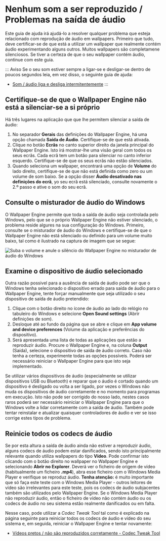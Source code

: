 # Nenhum som a ser reproduzido / Problemas na saída de áudio
Este guia de ajuda irá ajudá-lo a resolver qualquer problema que esteja relacionado com reprodução de áudio em wallpapers. Primeiro que tudo, deve certificar-se de que está a utilizar um wallpaper que realmente contém áudio experimentando alguns outros. Muitos wallpapers são completamene silenciosos. Se tiver a certeza de que o seu wallpaper contém áudio, continue com este guia.

::: Aviso Se o seu som estiver sempre a ligar-se e desligar-se dentro de poucos segundos leia, em vez disso, o seguinte guia de ajuda:

* [Som / áudio liga e desliga intermitentemente](/audio/intermittent)
:::

## Certifique-se de que o Wallpaper Engine não está a silenciar-se a si próprio
Há três lugares na aplicação que que lhe permitem silenciar a saída de áudio:

1. No separador **Gerais** das definições do Wallpaper Engine, há uma opção chamada **Saída de Áudio**. Certifique-se de que está ativada.
2. Clique no botão **Ecrãs** no canto superior direito da janela principal do Wallpaper Engine. Isto irá mostrar-lhe uma visão geral com todos os seus ecrãs. Cada ecrã tem um botão para silenciar no canto inferior esquerdo. Certifique-se de que os seus ecrãs não estão silenciados.
3. Quando seleciona um wallpaper, encontrará uma opção de **Volume** do lado direito, certifique-se de que não está definida como zero ou um volume de som baixo. Se a opção disser **Áudio desativado nas definições do ecrã**, yo seu ecrã está silenciado, consulte novamente o 2.º passo e ative o som do seu ecrã.

## Consulte o misturador de áudio do Windows
O Wallpaper Engine permite que toda a saída de áudio seja controlada pelo Windows, pelo que se o próprio Wallpaper Engine não estiver silenciado, o problema reside algures na sua configuração do Windows. Primeiro, consulte se o misturador de áudio do Windows e certifique-se de que o Wallpaper Engine não está silenciado ou definido para um volume muito baixo, tal como é ilustrado na captura de imagem que se segue:

![Suba o volume e anule o silêncio do Wallpaper Engine no misturador de áudio do Windows](./audiomixer.png)

## Examine o dispositivo de áudio selecionado
Outra razão possivel para a ausência de saída de áudio pode ser que o Windows tenha selecionado o dispositivo errado para saída de áudio para o Wallpaper Engine, tente forçar manualmente que seja utilizado o seu dispositivo de saída de áudio pretendido:

1. Clique com o botão direito no ícone de áudio ao lado do relógio no tabuleiro do Windows e selecione **Open Sound settings** (Abrir definições de som).
2. Desloque até ao fundo da página que se abre e clique em **App volume and device preferences** (Volume da aplicação e preferências do dispositivo).
3. Será apresentada uma lista de todas as aplicações que estão a reproduzir áudio. Procure o Wallpaper Engine e, na coluna **Output** (Saída), selecione o dispositivo de saída de áudio correto. Caso não tenha a certeza, experimente todas as opções possíveis. Poderá ser necessário reiniciar o Wallpaper Engine para que isto seja implementado.

Se utilizar vários dispositivos de áudio (especialmente se utilizar dispositivos USB ou Bluetooth) e reparar que o áudio é cortado quando um dispositivo é desligado ou volta a ser ligado, por vezes o Windows não muda os dispositivos de áudio corretamente e no momento para programas em execução. Isto não pode ser corrigido do nosso lado, nestes casos raros poderá ser necessário reiniciar o Wallpaper Engine para que o Windows volte a lidar corretamente com a saída de áudio. Também pode tentar reinstalar e atualizar quaisquer controladores de áudio e ver se isso corrige estes tipos de problema.

## Reinicie todos os codecs de áudio

Se por esta altura a saída de áudio ainda não estiver a reproduzir áudio, alguns codecs de áudio podem estar danificados, sendo isto principalmente relevante quando utiliza wallpapers do tipo **Vídeo**. Pode confirmar isto clicando com o botão direito no wallpaper no Wallpaper Engine e selecionando **Abrir no Explorer**. Deverá ver o ficheiro de origem de vídeo (habitualmente um ficheiro **.mp4**), abra esse ficheiro com o Windows Media Player e verifique se reproduz áudio. **Tenha atenção:** é muito importante que só faça este teste com o Windows Media Player - outros leitores de vídeo são irrelevantes para este teste, pois os codecs de áudio subjacentes também são utilizados pelo Wallpaper Engine. Se o Windows Media Player não reproduzir áudio, então o ficheiro de vídeo não contém áudio ou os codecs de áudio no seu sistema estão realmente danificados ou em falta.

Nesse caso, pode utilizar a *Codec Tweak Tool* tal como é explicado na página seguinte para reiniciar todos os codecs de áudio e vídeo do seu sistema e, em seguida, reiniciar o Wallpaper Engine e tentar novamente:

* [Vídeos pretos / não são reproduzidos corretamente - Codec Tweak Tool](noshow/notplaying.html#codec-tweak-tool)

